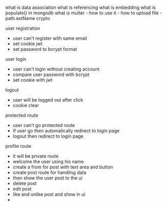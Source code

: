 what is data association
what is referencing
what is embedding
what is populate() in mongodb
what is multer - how to use it - how to upload  file - 
path.extName 
crypto

user registration

- user can't register with same email
- set cookie jwt
- set password to bcrypt format

user login

- user can't login without creating account
- compare user password with bcrypt
- set cookie with jwt

logout

- user will be logged out after click
- cookie clear

protected route

- user can't go protected route
- if user go then automatically redirect to login page
- logout then redirect to login page

profile route

- it will be private route
- welcome the user using his name
- create a from for post with text area and button
- create post route for handling data
- then show the user post to the ui
- delete post
- edit post
- like and unlike post and show in ui 
- 

